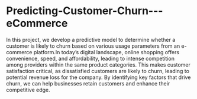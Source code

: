 # Predicting-Customer-Churn---eCommerce
In this project, we develop a predictive model to determine whether a customer is likely to churn based on various usage parameters from an e-commerce platform.In today’s digital landscape, online shopping offers convenience, speed, and affordability, leading to intense competition among providers within the same product categories. This makes customer satisfaction critical, as dissatisfied customers are likely to churn, leading to potential revenue loss for the company. By identifying key factors that drive churn, we can help businesses retain customers and enhance their competitive edge.
